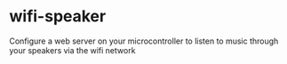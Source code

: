 # wifi-speaker
Configure a web server on your microcontroller to listen to music through your speakers via the wifi network
